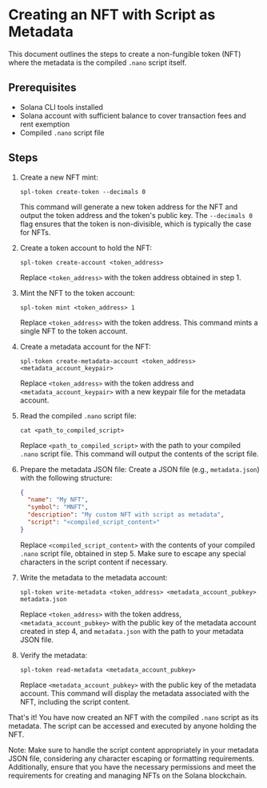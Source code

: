 # Creating an NFT with Script as Metadata

This document outlines the steps to create a non-fungible token (NFT) where the metadata is the compiled `.nano` script itself.

## Prerequisites

- Solana CLI tools installed
- Solana account with sufficient balance to cover transaction fees and rent exemption
- Compiled `.nano` script file

## Steps

1. Create a new NFT mint:
   ```
   spl-token create-token --decimals 0
   ```
   This command will generate a new token address for the NFT and output the token address and the token's public key. The `--decimals 0` flag ensures that the token is non-divisible, which is typically the case for NFTs.

2. Create a token account to hold the NFT:
   ```
   spl-token create-account <token_address>
   ```
   Replace `<token_address>` with the token address obtained in step 1.

3. Mint the NFT to the token account:
   ```
   spl-token mint <token_address> 1
   ```
   Replace `<token_address>` with the token address. This command mints a single NFT to the token account.

4. Create a metadata account for the NFT:
   ```
   spl-token create-metadata-account <token_address> <metadata_account_keypair>
   ```
   Replace `<token_address>` with the token address and `<metadata_account_keypair>` with a new keypair file for the metadata account.

5. Read the compiled `.nano` script file:
   ```
   cat <path_to_compiled_script>
   ```
   Replace `<path_to_compiled_script>` with the path to your compiled `.nano` script file. This command will output the contents of the script file.

6. Prepare the metadata JSON file:
   Create a JSON file (e.g., `metadata.json`) with the following structure:
   ```json
   {
     "name": "My NFT",
     "symbol": "MNFT",
     "description": "My custom NFT with script as metadata",
     "script": "<compiled_script_content>"
   }
   ```
   Replace `<compiled_script_content>` with the contents of your compiled `.nano` script file, obtained in step 5. Make sure to escape any special characters in the script content if necessary.

7. Write the metadata to the metadata account:
   ```
   spl-token write-metadata <token_address> <metadata_account_pubkey> metadata.json
   ```
   Replace `<token_address>` with the token address, `<metadata_account_pubkey>` with the public key of the metadata account created in step 4, and `metadata.json` with the path to your metadata JSON file.

8. Verify the metadata:
   ```
   spl-token read-metadata <metadata_account_pubkey>
   ```
   Replace `<metadata_account_pubkey>` with the public key of the metadata account. This command will display the metadata associated with the NFT, including the script content.

That's it! You have now created an NFT with the compiled `.nano` script as its metadata. The script can be accessed and executed by anyone holding the NFT.

Note: Make sure to handle the script content appropriately in your metadata JSON file, considering any character escaping or formatting requirements. Additionally, ensure that you have the necessary permissions and meet the requirements for creating and managing NFTs on the Solana blockchain.
